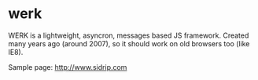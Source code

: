 # werk
WERK is a lightweight, asyncron, messages based JS framework.
Created many years ago (around 2007), so it should work on old browsers too (like IE8).

Sample page: http://www.sidrip.com
